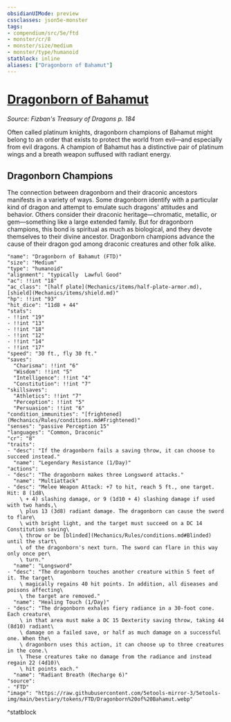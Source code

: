 ```yaml
---
obsidianUIMode: preview
cssclasses: json5e-monster
tags:
- compendium/src/5e/ftd
- monster/cr/8
- monster/size/medium
- monster/type/humanoid
statblock: inline
aliases: ["Dragonborn of Bahamut"]
---
```

# [Dragonborn of Bahamut](Mechanics\bestiary\humanoid/dragonborn-of-bahamut-ftd.md)
*Source: Fizban's Treasury of Dragons p. 184*  

Often called platinum knights, dragonborn champions of Bahamut might belong to an order that exists to protect the world from evil—and especially from evil dragons. A champion of Bahamut has a distinctive pair of platinum wings and a breath weapon suffused with radiant energy.

## Dragonborn Champions

The connection between dragonborn and their draconic ancestors manifests in a variety of ways. Some dragonborn identify with a particular kind of dragon and attempt to emulate such dragons' attitudes and behavior. Others consider their draconic heritage—chromatic, metallic, or gem—something like a large extended family. But for dragonborn champions, this bond is spiritual as much as biological, and they devote themselves to their divine ancestor. Dragonborn champions advance the cause of their dragon god among draconic creatures and other folk alike.

```statblock
"name": "Dragonborn of Bahamut (FTD)"
"size": "Medium"
"type": "humanoid"
"alignment": "typically  Lawful Good"
"ac": !!int "18"
"ac_class": "[half plate](Mechanics/items/half-plate-armor.md), [shield](Mechanics/items/shield.md)"
"hp": !!int "93"
"hit_dice": "11d8 + 44"
"stats":
- !!int "19"
- !!int "13"
- !!int "18"
- !!int "12"
- !!int "14"
- !!int "17"
"speed": "30 ft., fly 30 ft."
"saves":
  "Charisma": !!int "6"
  "Wisdom": !!int "5"
  "Intelligence": !!int "4"
  "Constitution": !!int "7"
"skillsaves":
  "Athletics": !!int "7"
  "Perception": !!int "5"
  "Persuasion": !!int "6"
"condition_immunities": "[frightened](Mechanics/Rules/conditions.md#Frightened)"
"senses": "passive Perception 15"
"languages": "Common, Draconic"
"cr": "8"
"traits":
- "desc": "If the dragonborn fails a saving throw, it can choose to succeed instead."
  "name": "Legendary Resistance (1/Day)"
"actions":
- "desc": "The dragonborn makes three Longsword attacks."
  "name": "Multiattack"
- "desc": "Melee Weapon Attack: +7 to hit, reach 5 ft., one target. Hit: 8 (1d8\
    \ + 4) slashing damage, or 9 (1d10 + 4) slashing damage if used with two hands,\
    \ plus 13 (3d8) radiant damage. The dragonborn can cause the sword to flare\
    \ with bright light, and the target must succeed on a DC 14 Constitution saving\
    \ throw or be [blinded](Mechanics/Rules/conditions.md#Blinded) until the start\
    \ of the dragonborn's next turn. The sword can flare in this way only once per\
    \ turn."
  "name": "Longsword"
- "desc": "The dragonborn touches another creature within 5 feet of it. The target\
    \ magically regains 40 hit points. In addition, all diseases and poisons affecting\
    \ the target are removed."
  "name": "Healing Touch (1/Day)"
- "desc": "The dragonborn exhales fiery radiance in a 30-foot cone. Each creature\
    \ in that area must make a DC 15 Dexterity saving throw, taking 44 (8d10) radiant\
    \ damage on a failed save, or half as much damage on a successful one. When the\
    \ dragonborn uses this action, it can choose up to three creatures in the cone.\
    \ These creatures take no damage from the radiance and instead regain 22 (4d10)\
    \ hit points each."
  "name": "Radiant Breath (Recharge 6)"
"source":
- "FTD"
"image": "https://raw.githubusercontent.com/5etools-mirror-3/5etools-img/main/bestiary/tokens/FTD/Dragonborn%20of%20Bahamut.webp"
```
^statblock